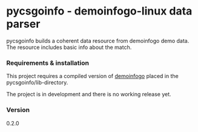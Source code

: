 # pycsgoinfo - demoinfogo-linux data parser

pycsgoinfo builds a coherent data resource from demoinfogo demo data.
The resource includes basic info about the match. 

### Requirements & installation

This project requires a compiled version of [demoinfogo](https://github.com/csgo-data/demoinfogo-linux) placed in the pycsgoinfo/lib-directory.

The project is in development and there is no working release yet.

### Version
0.2.0

